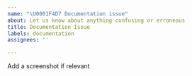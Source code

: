 ```yaml
---
name: "\U0001F4D7 Documentation issue"
about: Let us know about anything confusing or erroneous
title: Documentation Issue
labels: documentation
assignees: ''

---
```


Add a screenshot if relevant
